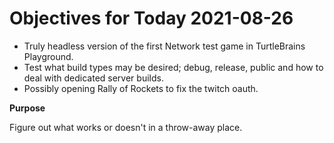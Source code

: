 # Objectives for Today 2021-08-26

- Truly headless version of the first Network test game in TurtleBrains Playground.
- Test what build types may be desired; debug, release, public and how to deal with dedicated server builds.
- Possibly opening Rally of Rockets to fix the twitch oauth.

**Purpose**

Figure out what works or doesn't in a throw-away place.
